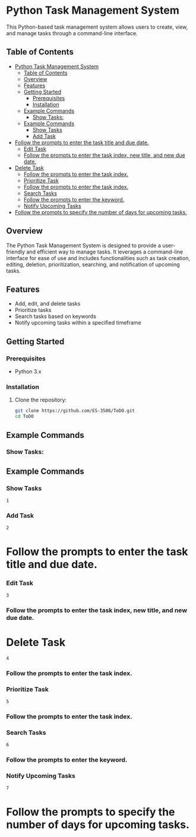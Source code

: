# Python Task Management System

This Python-based task management system allows users to create, view, and manage tasks through a command-line interface.

## Table of Contents

- [Python Task Management System](#python-task-management-system)
  - [Table of Contents](#table-of-contents)
  - [Overview](#overview)
  - [Features](#features)
  - [Getting Started](#getting-started)
    - [Prerequisites](#prerequisites)
    - [Installation](#installation)
  - [Example Commands](#example-commands)
    - [Show Tasks:](#show-tasks)
  - [Example Commands](#example-commands-1)
    - [Show Tasks](#show-tasks-1)
    - [Add Task](#add-task)
- [Follow the prompts to enter the task title and due date.](#follow-the-prompts-to-enter-the-task-title-and-due-date)
    - [Edit Task](#edit-task)
    - [Follow the prompts to enter the task index, new title, and new due date.](#follow-the-prompts-to-enter-the-task-index-new-title-and-new-due-date)
- [Delete Task](#delete-task)
    - [Follow the prompts to enter the task index.](#follow-the-prompts-to-enter-the-task-index)
    - [Prioritize Task](#prioritize-task)
    - [Follow the prompts to enter the task index.](#follow-the-prompts-to-enter-the-task-index-1)
    - [Search Tasks](#search-tasks)
    - [Follow the prompts to enter the keyword.](#follow-the-prompts-to-enter-the-keyword)
    - [Notify Upcoming Tasks](#notify-upcoming-tasks)
- [Follow the prompts to specify the number of days for upcoming tasks.](#follow-the-prompts-to-specify-the-number-of-days-for-upcoming-tasks)

## Overview

The Python Task Management System is designed to provide a user-friendly and efficient way to manage tasks. It leverages a command-line interface for ease of use and includes functionalities such as task creation, editing, deletion, prioritization, searching, and notification of upcoming tasks.

## Features

- Add, edit, and delete tasks
- Prioritize tasks
- Search tasks based on keywords
- Notify upcoming tasks within a specified timeframe

## Getting Started

### Prerequisites

- Python 3.x

### Installation

1. Clone the repository:

   ```bash
   git clone https://github.com/ES-3508/ToDO.git
   cd ToDO

## Example Commands

### Show Tasks:


## Example Commands


### Show Tasks
    1 

### Add Task
    2
# Follow the prompts to enter the task title and due date.

### Edit Task
    3
### Follow the prompts to enter the task index, new title, and new due date.

# Delete Task
    4
### Follow the prompts to enter the task index.

### Prioritize Task
    5
### Follow the prompts to enter the task index.

### Search Tasks
    6
### Follow the prompts to enter the keyword.

### Notify Upcoming Tasks
    7

# Follow the prompts to specify the number of days for upcoming tasks.

